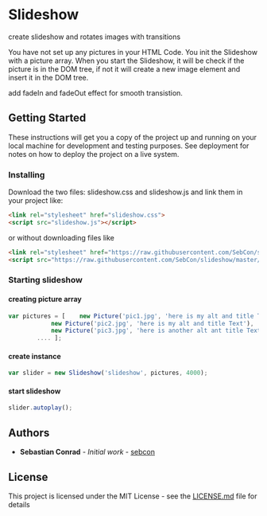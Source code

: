 # Slideshow

create slideshow and rotates images with transitions

You have not set up any pictures in your HTML Code. You init the Slideshow with a picture array.
When you start the Slideshow, it will be check if the picture is in the DOM tree, if not it will create a new image element and insert it in the DOM tree.

add fadeIn and fadeOut effect for smooth transistion.

## Getting Started

These instructions will get you a copy of the project up and running on your local machine for development and testing purposes. See deployment for notes on how to deploy the project on a live system.

### Installing

Download the two files: slideshow.css and slideshow.js and link them in your project like:
```html
<link rel="stylesheet" href="slideshow.css">
<script src="slideshow.js"></script>
```
or without downloading files like
```html
<link rel="stylesheet" href="https://raw.githubusercontent.com/SebCon/slideshow/master/slideshow.css">
<script src="https://raw.githubusercontent.com/SebCon/slideshow/master/slideshow.js"></script>
```


### Starting slideshow

#### creating picture array

```javascript
var pictures = [	new Picture('pic1.jpg', 'here is my alt and title Text'), 
			new Picture('pic2.jpg', 'here is my alt and title Text'),  
			new Picture('pic3.jpg', 'here is another alt ant title Text'),
		.... ];
```
									 
#### create instance
```javascript
var slider = new Slideshow('slideshow', pictures, 4000);
```

#### start slideshow
```javascript
slider.autoplay();
```


## Authors

* **Sebastian Conrad** - *Initial work* - [sebcon](http://www.sebcon.de)

## License

This project is licensed under the MIT License - see the [LICENSE.md](LICENSE.md) file for details


